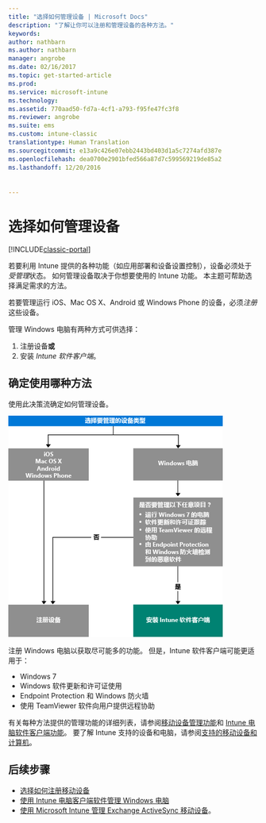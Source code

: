 ```yaml
---
title: "选择如何管理设备 | Microsoft Docs"
description: "了解让你可以注册和管理设备的各种方法。"
keywords: 
author: nathbarn
ms.author: nathbarn
manager: angrobe
ms.date: 02/16/2017
ms.topic: get-started-article
ms.prod: 
ms.service: microsoft-intune
ms.technology: 
ms.assetid: 770aad50-fd7a-4cf1-a793-f95fe47fc3f8
ms.reviewer: angrobe
ms.suite: ems
ms.custom: intune-classic
translationtype: Human Translation
ms.sourcegitcommit: e13a9c426e07ebb2443bd403d1a5c7274afd387e
ms.openlocfilehash: dea0700e2901bfed566a87d7c599569219de85a2
ms.lasthandoff: 12/20/2016


---
```


# <a name="choose-how-to-manage-devices"></a>选择如何管理设备

[!INCLUDE[classic-portal](../includes/classic-portal.md)]

若要利用 Intune 提供的各种功能（如应用部署和设备设置控制），设备必须处于*受管理*状态。 如何管理设备取决于你想要使用的 Intune 功能。 本主题可帮助选择满足需求的方法。

若要管理运行 iOS、Mac OS X、Android 或 Windows Phone 的设备，必须*注册*这些设备。

管理 Windows 电脑有两种方式可供选择：

1. 注册设备**或**
2. 安装 *Intune 软件客户端*。

## <a name="decide-which-method-to-use"></a>确定使用哪种方法
使用此决策流确定如何管理设备。

![如何管理设备的决策流。](./media/choose-manage-method.png)

注册 Windows 电脑以获取尽可能多的功能。 但是，Intune 软件客户端可能更适用于：

- Windows 7
- Windows 软件更新和许可证使用
- Endpoint Protection 和 Windows 防火墙
- 使用 TeamViewer 软件向用户提供远程协助

有关每种方法提供的管理功能的详细列表，请参阅[移动设备管理功能](mobile-device-management-capabilities-in-microsoft-intune.md)和 [Intune 电脑软件客户端功能](windows-pc-management-capabilities-in-microsoft-intune.md)。
要了解 Intune 支持的设备和电脑，请参阅[支持的移动设备和计算机](https://docs.microsoft.com/intune/get-started/what-to-know-before-you-start-microsoft-intune#intune-supported-devices)。

## <a name="next-steps"></a>后续步骤

- [选择如何注册移动设备](/intune/get-started/choose-how-to-enroll-devices1)
- [使用 Intune 电脑客户端软件管理 Windows 电脑](/intune/deploy-use/manage-windows-pcs-with-microsoft-intune)
- [使用 Microsoft Intune 管理 Exchange ActiveSync 移动设备](/intune/deploy-use/mobile-device-management-with-exchange-activesync-and-microsoft-intune)。


